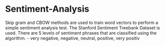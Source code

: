 # Sentiment-Analysis
Skip gram and CBOW methods are used to train word vectors to perform a simple sentiment analysis test. The Stanford Sentiment Treebank Dataset is used. There are 5 levels of sentiment phrases that are classified using the algorithm.  - very negative, negative, neutral, positive, very positiv
